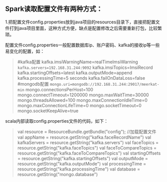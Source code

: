 ## Spark读取配置文件有两种方式：

1.把配置文件config.properties放到java项目的resources目录下，直接把配置文件打到java项目里面，这种方式方便，缺点是配置修改之后需要重新打包，比较繁琐。

配置文件config.properties一般配置数据库ip、账户密码、kafka的接收ip等一些易变化的配置，如：
>#kafka配置
kafka.imsiWarningName=realTimeImsiWarning
`kafka.servers=192.168.31.244:9092`
kafka.imsiTopics=ImsiRecord
kafka.startingOffsets=latest
kafka.outputMode=append
kafka.processingTime=5 seconds
kafka.failOnDataLoss=false
#mongodb配置
`mongo.uri=mongodb://192.168.31.244:29017/meerkat-min`
mongo.connectionsPerHost=100
mongo.connectTimeout=1200000
mongo.maxWaitTime=30000
mongo.threadsAllowed=100
mongo.maxConnectionIdleTime=0
mongo.maxConnectionLifeTime=0
mongo.socketTimeout=0
mongo.socketKeepAlive=true

scala内部读取config.properties文件的代码，如下：
>val resource = ResourceBundle.getBundle("config"); //加载配置文件
    val appName = resource.getString("kafka.faceRecordName")
    val kafkaServers = resource.getString("kafka.servers")
    val faceTopics = resource.getString("kafka.faceTopics")
    val faceToCompareTopics = resource.getString("kafka.faceToCompareTopics")
    val startingOffsets = resource.getString("kafka.startingOffsets")
    val outputMode = resource.getString("kafka.outputMode")
    val processingTime = resource.getString("kafka.processingTime")
    val database = resource.getString("mongo.database")
